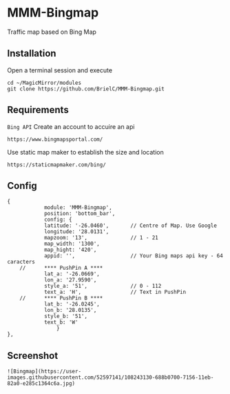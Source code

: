 # MMM-Bingmap
Traffic map based on Bing Map

## Installation
Open a terminal session and execute 
```
cd ~/MagicMirror/modules
git clone https://github.com/BrielC/MMM-Bingmap.git
```
## Requirements
`
Bing API
`
Create an account to accuire an api
```
https://www.bingmapsportal.com/
```

Use static map maker to establish the size and location
```
https://staticmapmaker.com/bing/
```

## Config
```
{
            module: 'MMM-Bingmap',
            position: 'bottom_bar',
            config: {
		    latitude: '-26.0460', 	    // Centre of Map. Use Google 
		    longitude: '28.0131', 
		    mapzoom: '13', 		        // 1 - 21
			map_width: '1300',
		    map_hight: '420', 	
		    appid: '',                  // Your Bing maps api key - 64 caracters
	//		**** PushPin A ****
			lat_a: '-26.0669',
			lon_a: '27.9590',
			style_a: '51',		        // 0 - 112
			text_a: 'H',		        // Text in PushPin
	//		**** PushPin B ****
			lat_b: '-26.0245',	
			lon_b: '28.0135',
			style_b: '51',
			text_b: 'W'
				}
},
```
## Screenshot
```
![Bingmap](https://user-images.githubusercontent.com/52597141/108243130-688b0700-7156-11eb-82a0-e285c1364c6a.jpg)
```
